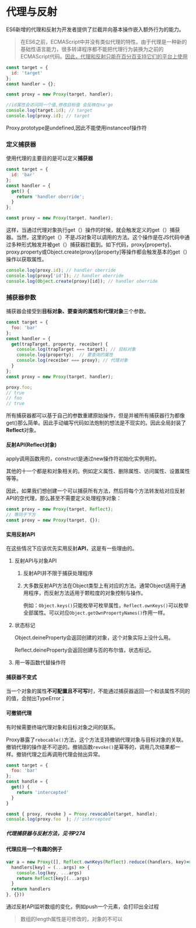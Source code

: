 # 代理与反射

ES6新增的代理和反射为开发者提供了拦截并向基本操作嵌入额外行为的能力。

> 在ES6之前，ECMAScript中并没有类似代理的特性。由于代理是一种新的基础性语言能力，很多转译程序都不能把代理行为装换为之前的ECMAScript代码。<u>因此，代理和反射只能在百分百支持它们的平台上使用</u>

```js
const target = {
  id: 'target'
};
const handler = {};

const proxy = new Proxy(target, handler);

//id属性会访问同一个值,修改目标值 会反映在na'ge
console.log(target.id); // target
console.log(proxy.id); // target
```

Proxy.prototype是undefined,因此不能使用instanceof操作符

### 定义捕获器

 使用代理的主要目的是可以定义**捕获器**

```js
const target = {
  id: 'bar'
};
const handler = {
  get() {
    return 'handler oberride';
  }
};

const proxy = new Proxy(target, handler);
```

这样，当通过代理对象执行get（）操作的时候，就会触发定义的get（）捕获器。当然，这里的get（）不是JS对象可以调用的方法。这个操作是在JS代码中通过多种形式触发并被get（）捕获器拦截到。如下代码，proxy[property]、proxy.property或Object.create(proxy)[property]等操作都会触发基本的get（）操作以获取属性。

```js
console.log(proxy.id); // handler oberride
console.log(proxy['id']); // handler oberride
console.log(Object.create(proxy)[id]); // handler oberride
```

### 捕获器参数

捕获器会接受到**目标对象、要查询的属性和代理对象**三个参数。

```js
const target = {
  foo: 'bar'
};
const handler = {
  get(trapTarget, property, receiber) {
    console.log(trapTarget === target); // 目标对象
    console.log(property);  // 要查询的属性
    console.log(receiber === proxy); // 代理对象
  }
};
const proxy = new Proxy(target, handler);

proxy.foo;
// true
// foo
// true
```

所有捕获器都可以基于自己的参数重建原始操作，但是并被所有捕获器行为都像get()那么简单。因此手动编写代码如法炮制的想法是不现实的。因此全局封装了**Reflect**对象。

#### 反射API(Reflect对象)


apply调用函数用的，construct是通过new操作符初始化实例用的。

其他的十一个都是和对象相关的。例如定义属性、删除属性、访问属性、设置属性等等。

因此，如果我们想创建一个可以捕获所有方法，然后将每个方法转发给对应反射API的空代理，那么甚至不需要定义处理程序对象：

~~~js
const proxy = new Proxy(target, Reflect);
// 等同于下方
const proxy = new Proxy(target, {});
~~~

#### 实用反射API

在这些情况下应该优先实用反射**API**，这是有一些理由的。

1. 反射API与对象API

   1. 反射API并不限于捕获处理程序

   2. 大多数反射API方法在Object类型上有对应的方法。通常Object适用于通用程序，而反射方法适用于颗粒度的对象控制与操作。

      例如：`Object.keys()`只能枚举可枚举属性，`Reflect.ownKeys()`可以枚举全部属性。可以对应`Object.getOwnPropertyNames()`作用一样。

2. 状态标记

   Object.deineProperty会返回创建的对象，这个对象实际上没什么用。

   Reflect.deineProperty会返回创建与否的布尔值，状态标记。

3. 用一等函数代替操作符



#### 捕获器不变式

当一个对象的属性**不可配置且不可写**时，不能通过捕获器返回一个和该属性不同的的值，会抛出TypeError；

#### 可撤销代理

有时候需要终端代理对象和目标对象之间的联系。

Proxy暴露了`rebocable()`方法，这个方法支持撤销代理对象与目标对象的关联。撤销代理的操作是不可逆的。撤销函数`revoke()`是幂等的，调用几次结果都一样。撤销代理之后再调用代理会抛出异常。

```js
const target = {
  foo: 'bar'
};
const handle = {
  get() {
    return 'intercepted'
  }
}

const { proxy, revoke } = Proxy.revocable(target, handle);
console.log(proxy.foo  ); //'intercepted'
```

##### 代理捕获器与反射方法，见书P274

#### 代理应用一个有趣的例子

  ```js
  var a = new Proxy([], Reflect.ownKeys(Reflect).reduce((handlers, key)=> {
    handlers[key] = (...args) => {
      console.log(key, ...args)
      return Reflect[key](...args)
    }
    return handlers
  }, {}))
  ```

通过反射API监听数组的变化，例如push一个元素，会打印出全过程

> 数组的length属性是可修改的，对象的不可以
